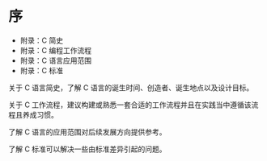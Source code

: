 # 序

- 附录：C 简史
- 附录：C 编程工作流程
- 附录：C 语言应用范围
- 附录：C 标准

关于 C 语言简史，了解 C 语言的诞生时间、创造者、诞生地点以及设计目标。

关于 C 工作流程，建议构建或熟悉一套合适的工作流程并且在实践当中遵循该流程且养成习惯。

了解 C 语言的应用范围对后续发展方向提供参考。

了解 C 标准可以解决一些由标准差异引起的问题。
